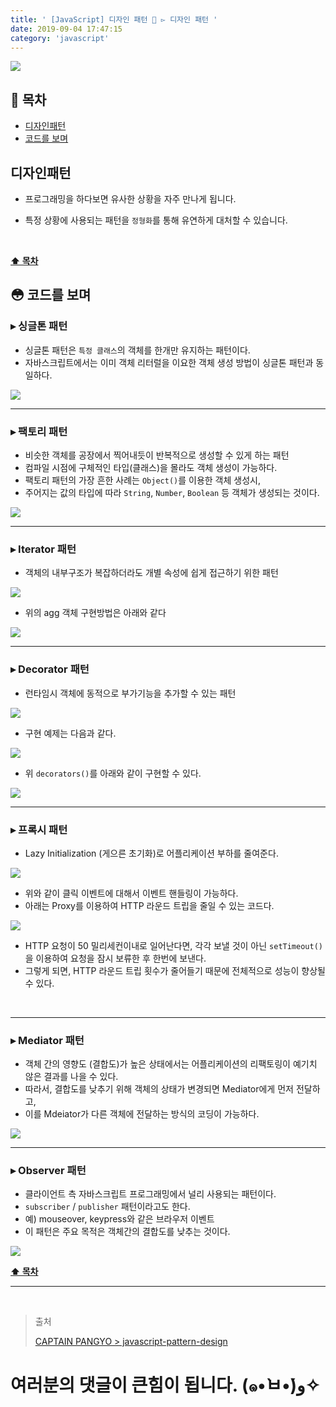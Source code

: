 ```yaml
---
title: ' [JavaScript] 디자인 패턴 💠 ▻ 디자인 패턴 '
date: 2019-09-04 17:47:15
category: 'javascript'
---
```


![](../../../assets/javascript/design-pattern/2/javascript.design.pattern.logo.jpeg)

## **💎 목차**
  * [디자인패턴](#-디자인패턴)
  * [코드를 보며](#-코드를-보며)

## **디자인패턴**

- 프로그래밍을 하다보면 유사한 상황을 자주 만나게 됩니다.

- 특정 상황에 사용되는 패턴을 `정형화`를 통해 유연하게 대처할 수 있습니다.

<br />

**[⬆ 목차](#-목차)**

## **😳 코드를 보며**

### ▸ 싱글톤 패턴
*   싱글톤 패턴은 `특정 클래스`의 객체를 한개만 유지하는 패턴이다.
*   자바스크립트에서는 이미 객체 리터럴을 이요한 객체 생성 방법이 싱글톤 패턴과 동일하다.

![](../../../assets/javascript/design-pattern/2/javascript.design.pattern.1.png)
<br />

---

### ▸ 팩토리 패턴
*   비슷한 객체를 공장에서 찍어내듯이 반복적으로 생성할 수 있게 하는 패턴
*   컴파일 시점에 구체적인 타입(클래스)을 몰라도 객체 생성이 가능하다.
*   팩토리 패턴의 가장 흔한 사례는 `Object()`를 이용한 객체 생성시,
*   주어지는 값의 타입에 따라 `String`, `Number`, `Boolean` 등 객체가 생성되는 것이다.

![](../../../assets/javascript/design-pattern/2/javascript.design.pattern.2.png)
<br />

---

### ▸ Iterator 패턴
*   객체의 내부구조가 복잡하더라도 개별 속성에 쉽게 접근하기 위한 패턴

![](../../../assets/javascript/design-pattern/2/javascript.design.pattern.3.png)
<br />

* 위의 agg 객체 구현방법은 아래와 같다

![](../../../assets/javascript/design-pattern/2/javascript.design.pattern.4.png)
<br />

---

### ▸ Decorator 패턴
*   런타임시 객체에 동적으로 부가기능을 추가할 수 있는 패턴

![](../../../assets/javascript/design-pattern/2/javascript.design.pattern.5.png)
<br />

*   구현 예제는 다음과 같다.

![](../../../assets/javascript/design-pattern/2/javascript.design.pattern.6.png)
<br />

*   위 `decorators()`를 아래와 같이 구현할 수 있다.

![](../../../assets/javascript/design-pattern/2/javascript.design.pattern.7.png)
<br />

---

### ▸ 프록시 패턴
*   Lazy Initialization (게으른 초기화)로 어플리케이션 부하를 줄여준다.

![](../../../assets/javascript/design-pattern/2/javascript.design.pattern.8.png)
<br />

*   위와 같이 클릭 이벤트에 대해서 이벤트 핸들링이 가능하다.
*   아래는 Proxy를 이용하여 HTTP 라운드 트립을 줄일 수 있는 코드다.

![](../../../assets/javascript/design-pattern/2/javascript.design.pattern.9.png)
<br />

*   HTTP 요청이 50 밀리세컨이내로 일어난다면, 각각 보낼 것이 아닌 `setTimeout()`을 이용하여 요청을 잠시 보류한 후 한번에 보낸다.
*   그렇게 되면, HTTP 라운드 트립 횟수가 줄어들기 때문에 전체적으로 성능이 향상될 수 있다.

<br />

---

### ▸ Mediator 패턴
*   객체 간의 영향도 (결합도)가 높은 상태에서는 어플리케이션의 리팩토링이 예기치 않은 결과를 나을 수 있다.
*   따라서, 결합도를 낮추기 위해 객체의 상태가 변경되면 Mediator에게 먼저 전달하고,
*   이를 Mdeiator가 다른 객체에 전달하는 방식의 코딩이 가능하다.

![](../../../assets/javascript/design-pattern/2/javascript.design.pattern.10.png)
<br />

---

### ▸ Observer 패턴
*   클라이언트 측 자바스크립트 프로그래밍에서 널리 사용되는 패턴이다.
*   `subscriber` / `publisher` 패턴이라고도 한다.
*   예) mouseover, keypress와 같은 브라우저 이벤트
*   이 패턴은 주요 목적은 객체간의 결합도를 낮추는 것이다.

![](../../../assets/javascript/design-pattern/2/javascript.design.pattern.11.png)
<br />

**[⬆ 목차](#-목차)**

---

<br />

> 출처
>
> <a href="https://joshua1988.github.io/web-development/javascript/javascript-pattern-design/" target="_blank">CAPTAIN PANGYO > javascript-pattern-design</a>

# 여러분의 댓글이 큰힘이 됩니다. (๑•̀ㅂ•́)و✧
